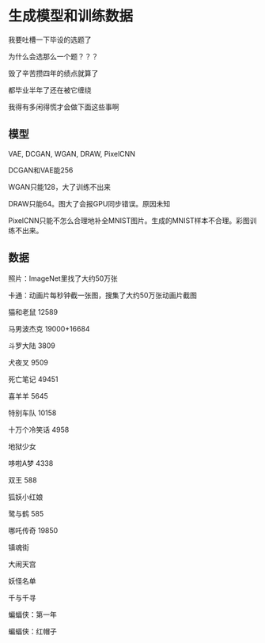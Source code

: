 # 生成模型和训练数据

我要吐槽一下毕设的选题了

为什么会选那么一个题？？？

毁了辛苦攒四年的绩点就算了

都毕业半年了还在被它缠绕

我得有多闲得慌才会做下面这些事啊

## 模型

VAE, DCGAN, WGAN, DRAW, PixelCNN

DCGAN和VAE能256

WGAN只能128，大了训练不出来

DRAW只能64。图大了会报GPU同步错误。原因未知

PixelCNN只能不怎么合理地补全MNIST图片。生成的MNIST样本不合理。彩图训练不出来。

## 数据

照片：ImageNet里找了大约50万张

卡通：动画片每秒钟截一张图，搜集了大约50万张动画片截图

猫和老鼠 12589

马男波杰克 19000+16684

斗罗大陆 3809

犬夜叉 9509

死亡笔记 49451

喜羊羊 5645

特别车队 10158

十万个冷笑话 4958

地狱少女 

哆啦A梦 4338

双王 588

狐妖小红娘 

鹭与鹤 585

哪吒传奇 19850

镇魂街 

大闹天宫

妖怪名单

千与千寻

蝙蝠侠：第一年

蝙蝠侠：红帽子

